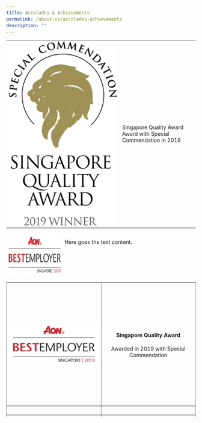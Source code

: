```yaml
---
title: Accolades & Achievements
permalink: /about-us/accolades-achievements
description: ""
---
```

|  |  | 
| -------- | -------- | 
| ![](/images/About%20Us/SQA.jpeg)| Singapore Quality Award<br>Award with Special Commendation in 2019| 



<div style="display: inline-block; vertical-align: top;"><img height="113" width="151" alt="img" src="/images/About%20Us/AON.jpeg"></div>
<div style="display: inline-block;">
<p>Here goes the text content.</p>
</div>

<table style="height: 356px; width: 100%; border-collapse: collapse; border-style: none; margin-left: auto; margin-right: auto;" border="1">
<tbody>
<tr style="height: 320px;">
<td style="width: 50%; height: 320px;"><img style="display: block; margin-left: auto; margin-right: auto;" src="/images/About%20Us/AON.jpeg" alt=""/></td>
<td style="width: 50%; height: 320px;">
<h4 style="text-align: center;">Singapore Quality Award</h4>
<p style="text-align: center;">Awarded in 2019 with Special Commendation</p>
</td>
</tr>
<tr style="height: 18px;">
<td style="width: 50%; height: 18px;">&nbsp;</td>
<td style="width: 50%; height: 18px;">&nbsp;</td>
</tr>
<tr style="height: 18px;">
<td style="width: 50%; height: 18px;">&nbsp;</td>
<td style="width: 50%; height: 18px;">&nbsp;</td>
</tr>
</tbody>
</table>